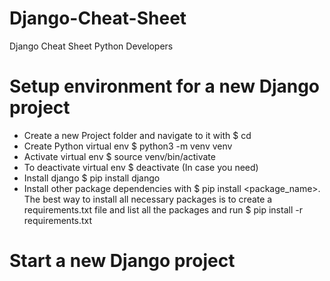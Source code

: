 # Django-Cheat-Sheet
Django Cheat Sheet Python Developers

# Setup environment for a new Django project
- Create a new Project folder and navigate to it with $ cd <Project>
- Create Python virtual env $ python3 -m venv venv
- Activate virtual env $ source venv/bin/activate
- To deactivate virtual env $ deactivate (In case you need)
- Install django $ pip install django
- Install other package dependencies with $ pip install <package_name>. The best way to install all necessary packages is to create a requirements.txt file and list
  all the packages and run $ pip install -r requirements.txt

# Start a new Django project

  

